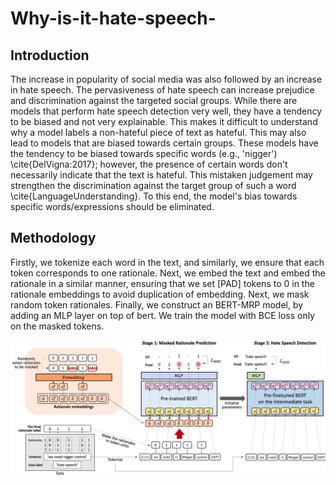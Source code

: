 # Why-is-it-hate-speech-
## Introduction
The increase in popularity of social media was also followed by an increase in hate speech. The pervasiveness of hate speech can increase prejudice and discrimination against the targeted social groups. While there are models that perform hate speech detection very well, they have a tendency to be biased and not very explainable. This makes it difficult to understand why a model labels a non-hateful piece of text as hateful. This may also lead to models that are biased towards certain groups. These models have the tendency to be biased towards specific words (e.g., 'nigger') \cite{DelVigna:2017}; however, the presence of certain words don't necessarily indicate that the text is hateful. This mistaken judgement may strengthen the discrimination against the target group of such a word \cite{LanguageUnderstanding}. To this end, the model's bias towards specific words/expressions should be eliminated.

## Methodology
Firstly, we tokenize each word in the text, and similarly, we ensure that each token corresponds to one rationale. Next, we embed the text and embed the rationale in a similar manner, ensuring that we set [PAD] tokens to 0 in the rationale embeddings to avoid duplication of embedding. Next, we mask random token rationales. Finally, we construct an BERT-MRP model, by adding an MLP layer on top of bert. We train the model with BCE loss only on the masked tokens.

![Methodology Diagram](Methods.PNG)
